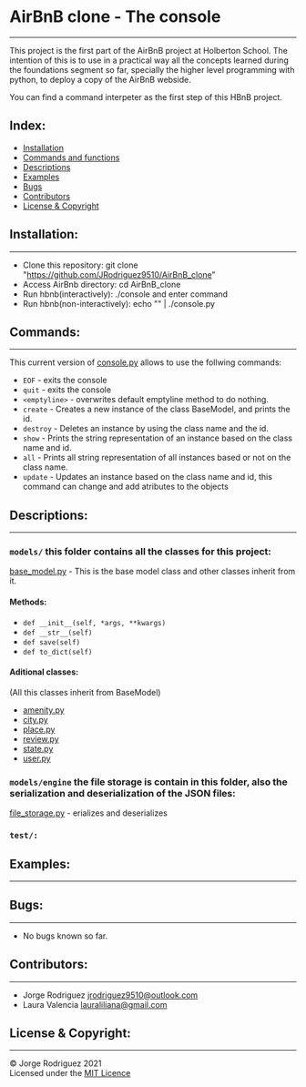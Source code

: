 # AirBnB clone - The console  
---  
This project is the first part of the AirBnB project at Holberton School. The intention of this is to use in a practical way all the concepts learned during the foundations segment so far, specially the higher level programming with python, to deploy a copy of the AirBnB webside.  

You can find a command interpeter as the first step of this HBnB project.  

## Index:  

* [Installation](#Installation)  
* [Commands and functions](#commands-and-functions)  
* [Descriptions](#descriptions)  
* [Examples](#examples)  
* [Bugs](#bugs)  
* [Contributors](#contributors)
* [License & Copyright](#licence-&-copyright)

## Installation:  
---  
- Clone this repository: git clone "https://github.com/JRodriguez9510/AirBnB_clone"
- Access AirBnb directory: cd AirBnB_clone
- Run hbnb(interactively): ./console and enter command
- Run hbnb(non-interactively): echo "<command>" | ./console.py
## Commands:  
---  
This current version of [console.py](console.py) allows to use the follwing commands:    
- `EOF` - exits the console  
- `quit` - exits the console  
- `<emptyline>` - overwrites default emptyline method to do nothing.  
- `create` - Creates a new instance of the class BaseModel, and prints the id.  
- `destroy` - Deletes an instance by using the class name and the id.  
- `show` - Prints the string representation of an instance based on the class name and id.  
- `all` - Prints all string representation of all instances based or not on the class name.  
- `update` - Updates an instance based on the class name and id, this command can change and add atributes to the objects  
## Descriptions:  
---  
### `models/` this folder contains all the classes for this project:  
[base_model.py](/models/base_model.py) - This is the base model class and other classes inherit from it.  
#### Methods:  
- `def __init__(self, *args, **kwargs)`  
- `def __str__(self)`  
- `def save(self)`  
- `def to_dict(self)`  
#### Aditional classes:  
(All this classes inherit from BaseModel)  
* [amenity.py](/models/amenity.py)  
* [city.py](/models/city.py)  
* [place.py](/models/place.py)  
* [review.py](/models/review.py)  
* [state.py](/models/state.py)  
* [user.py](/models/user.py)  
### `models/engine` the file storage is contain in this folder, also the serialization and deserialization of the JSON files:  
[file_storage.py](/models/engine/file_storage.py) - erializes and deserializes 
### `test/:`

## Examples:  
---  

## Bugs:  
---  
- No bugs known so far.  
## Contributors:   
---  
- Jorge Rodriguez <jrodriguez9510@outlook.com>  
- Laura Valencia <lauraliliana@gmail.com>
  
## License & Copyright:  
---  
© Jorge Rodriguez 2021  
Licensed under the [MIT Licence](LICENSE)
